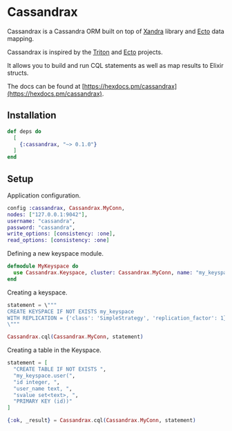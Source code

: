 # Cassandrax

Cassandrax is a Cassandra ORM built on top of [Xandra](https://github.com/lexhide/xandra) library and
[Ecto](https://github.com/elixir-ecto/ecto) data mapping.

Cassandrax is inspired by the [Triton](https://github.com/blitzstudios/triton) and
[Ecto](https://github.com/elixir-ecto/ecto) projects.

It allows you to build and run CQL statements as well as map results to Elixir structs.

The docs can be found at [https://hexdocs.pm/cassandrax](https://hexdocs.pm/cassandrax).

## Installation

```elixir
def deps do
  [
    {:cassandrax, "~> 0.1.0"}
  ]
end
```

## Setup

Application configuration.

```elixir
config :cassandrax, Cassandrax.MyConn,
nodes: ["127.0.0.1:9042"],
username: "cassandra",
password: "cassandra",
write_options: [consistency: :one],
read_options: [consistency: :one]
```

Defining a new keyspace module.

```elixir
defmodule MyKeyspace do
  use Cassandrax.Keyspace, cluster: Cassandrax.MyConn, name: "my_keyspace"
end
```

Creating a keyspace.

```elixir
statement = \"""
CREATE KEYSPACE IF NOT EXISTS my_keyspace
WITH REPLICATION = {'class': 'SimpleStrategy', 'replication_factor': 1}
\"""

Cassandrax.cql(Cassandrax.MyConn, statement)
```

Creating a table in the Keyspace.

```elixir
statement = [
  "CREATE TABLE IF NOT EXISTS ",
  "my_keyspace.user(",
  "id integer, ",
  "user_name text, ",
  "svalue set<text>, ",
  "PRIMARY KEY (id))"
]

{:ok, _result} = Cassandrax.cql(Cassandrax.MyConn, statement)
```


